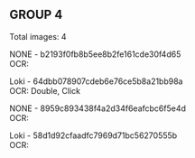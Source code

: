 ## GROUP 4
Total images: 4  

NONE - b2193f0fb8b5ee8b2fe161cde30f4d65  
OCR:   

Loki - 64dbb078907cdeb6e76ce5b8a21bb98a  
OCR: Double, Click  

NONE - 8959c893438f4a2d34f6eafcbc6f5e4d  
OCR:   

Loki - 58d1d92cfaadfc7969d71bc56270555b  
OCR:   

